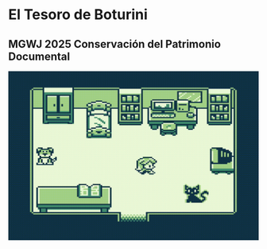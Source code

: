 # El Tesoro de Boturini
## MGWJ 2025 Conservación del Patrimonio Documental

![GB Studio](gameplay.gif)

